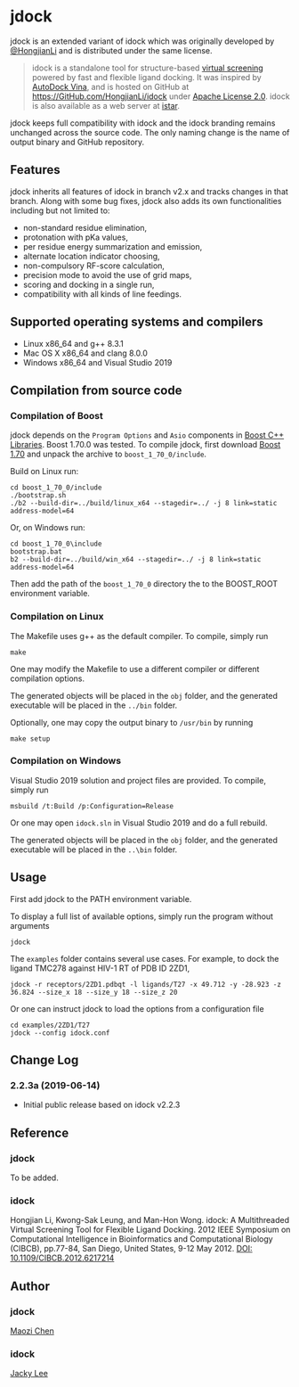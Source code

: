 jdock
=====

jdock is an extended variant of idock which was originally developed by [@HongjianLi](https://github.com/HongjianLi) and is distributed under the same license.

>idock is a standalone tool for structure-based [virtual screening] powered by fast and flexible ligand docking. It was inspired by [AutoDock Vina], and is hosted on GitHub at https://GitHub.com/HongjianLi/idock under [Apache License 2.0]. idock is also available as a web server at [istar].

jdock keeps full compatibility with idock and the idock branding remains unchanged across the source code. The only naming change is the name of output binary and GitHub repository.

Features
--------

jdock inherits all features of idock in branch v2.x and tracks changes in that branch. Along with some bug fixes, jdock also adds its own functionalities including but not limited to:
* non-standard residue elimination,
* protonation with pKa values,
* per residue energy summarization and emission,
* alternate location indicator choosing,
* non-compulsory RF-score calculation,
* precision mode to avoid the use of grid maps,
* scoring and docking in a single run,
* compatibility with all kinds of line feedings.


Supported operating systems and compilers
-----------------------------------------

* Linux x86_64 and g++ 8.3.1
* Mac OS X x86_64 and clang 8.0.0
* Windows x86_64 and Visual Studio 2019


Compilation from source code
----------------------------

### Compilation of Boost

jdock depends on the `Program Options` and `Asio` components in [Boost C++ Libraries]. Boost 1.70.0 was tested. To compile jdock, first download [Boost 1.70] and unpack the archive to `boost_1_70_0/include`.

Build on Linux run:
```
cd boost_1_70_0/include
./bootstrap.sh
./b2 --build-dir=../build/linux_x64 --stagedir=../ -j 8 link=static address-model=64
```

Or, on Windows run:
```
cd boost_1_70_0\include
bootstrap.bat
b2 --build-dir=../build/win_x64 --stagedir=../ -j 8 link=static address-model=64
```

Then add the path of the `boost_1_70_0` directory the to the BOOST_ROOT environment variable.

### Compilation on Linux

The Makefile uses g++ as the default compiler. To compile, simply run
```
make
```

One may modify the Makefile to use a different compiler or different compilation options.

The generated objects will be placed in the `obj` folder, and the generated executable will be placed in the `../bin` folder.

Optionally, one may copy the output binary to `/usr/bin` by running
```
make setup
```

### Compilation on Windows

Visual Studio 2019 solution and project files are provided. To compile, simply run
```
msbuild /t:Build /p:Configuration=Release
```

Or one may open `idock.sln` in Visual Studio 2019 and do a full rebuild.

The generated objects will be placed in the `obj` folder, and the generated executable will be placed in the `..\bin` folder.


Usage
-----

First add jdock to the PATH environment variable.

To display a full list of available options, simply run the program without arguments
```
jdock
```

The `examples` folder contains several use cases. For example, to dock the ligand TMC278 against HIV-1 RT of PDB ID 2ZD1,
```
jdock -r receptors/2ZD1.pdbqt -l ligands/T27 -x 49.712 -y -28.923 -z 36.824 --size_x 18 --size_y 18 --size_z 20
```

Or one can instruct jdock to load the options from a configuration file
```
cd examples/2ZD1/T27
jdock --config idock.conf
```


Change Log
----------

### 2.2.3a (2019-06-14)

* Initial public release based on idock v2.2.3


Reference
---------

### jdock
To be added.

### idock
Hongjian Li, Kwong-Sak Leung, and Man-Hon Wong. idock: A Multithreaded Virtual Screening Tool for Flexible Ligand Docking. 2012 IEEE Symposium on Computational Intelligence in Bioinformatics and Computational Biology (CIBCB), pp.77-84, San Diego, United States, 9-12 May 2012. [DOI: 10.1109/CIBCB.2012.6217214]


Author
--------------

### jdock
[Maozi Chen]

### idock
[Jacky Lee]


[virtual screening]: http://en.wikipedia.org/wiki/Virtual_screening
[docking]: http://en.wikipedia.org/wiki/Docking_(molecular)
[AutoDock Vina]: http://vina.scripps.edu
[Apache License 2.0]: http://www.apache.org/licenses/LICENSE-2.0
[istar]: http://istar.cse.cuhk.edu.hk/idock
[Boost C++ Libraries]: http://www.boost.org
[doxygen]: http://www.doxygen.org
[semantic versioning]: http://semver.org
[CodePlex]: http://idock.codeplex.com
[DOI: 10.1109/CIBCB.2012.6217214]: http://dx.doi.org/10.1109/CIBCB.2012.6217214
[Jacky Lee]: http://www.cse.cuhk.edu.hk/~hjli
[Maozi Chen]: https://www.linkedin.com/in/maozichen/
[Boost 1.70]: https://www.boost.org/users/history/version_1_70_0.html
